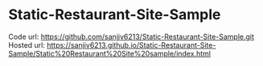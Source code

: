 # Static-Restaurant-Site-Sample
Code url: https://github.com/sanjiv6213/Static-Restaurant-Site-Sample.git
Hosted url: https://sanjiv6213.github.io/Static-Restaurant-Site-Sample/Static%20Restaurant%20Site%20sample/index.html

